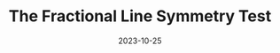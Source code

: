 ---
draft: false
title: The Fractional Line Symmetry Test
description: "An algorithmic test for determining the quality of random numbers."
date: 2023-10-25
url: /articles/fls_test
tags: ["Research", "Teamwork", "Mathematics", "Python", "Problem Solving"]
language: "Research"
language_color: text-red-500
image: "/images/fls_test/just_fig6.png"
featured: true
type: "Article"
---